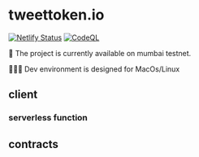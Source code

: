 # tweettoken.io

[![Netlify Status](https://api.netlify.com/api/v1/badges/79db14d1-9416-46df-949e-d9c0b0740137/deploy-status)](https://app.netlify.com/sites/tweet-token/deploys)
[![CodeQL](https://github.com/noahliechti/tweet-to-token/actions/workflows/codeql-analysis.yml/badge.svg)](https://github.com/noahliechti/tweet-to-token/actions/workflows/codeql-analysis.yml)

🚧 The project is currently available on mumbai testnet.

👨🏽‍💻 Dev environment is designed for MacOs/Linux

## client

### serverless function

## contracts
